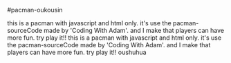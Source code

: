 #pacman-oukousin

this is a pacman with javascript and html only. 
it's use the pacman-sourceCode made by 'Coding With Adam'.
and I make that players can have more fun.
try play it!!
this is a pacman with javascript and html only.
it's use the pacman-sourceCode made by 'Coding With Adam'.
and I make that players can have more fun.
try play it!!
oushuhua